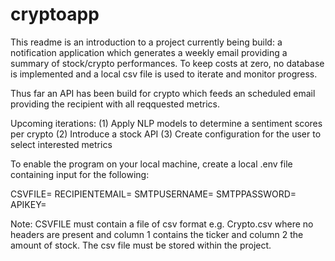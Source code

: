 # cryptoapp

This readme is an introduction to a project currently being build: a notification application which generates a weekly email providing a summary of stock/crypto performances. To keep costs at zero, no database is implemented and a local csv file is used to iterate and monitor progress.

Thus far an API has been build for crypto which feeds an scheduled email providing the recipient with all reqquested metrics.

Upcoming iterations:
(1) Apply NLP models to determine a sentiment scores per crypto
(2) Introduce a stock API
(3) Create configuration for the user to select interested metrics

To enable the program on your local machine, create a local .env file containing input for the following:

CSVFILE=
RECIPIENTEMAIL=
SMTPUSERNAME=
SMTPPASSWORD=
APIKEY=

Note: CSVFILE must contain a file of csv format e.g. Crypto.csv where no headers are present and column 1 contains the ticker and column 2 the amount of stock. The csv file must be stored within the project.
